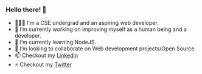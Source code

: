### Hello there! 👋

- 👨🏻‍💻 I'm a CSE undergrad and an aspiring web developer.
- 🔭 I’m currently working on improving myself as a human being and a developer.
- 🌱 I’m currently learning NodeJS.
- 👯 I’m looking to collaborate on Web development projects/Open Source.
- 📫 Checkout my [LinkedIn](https://www.linkedin.com/in/harsh-palkar-566966222/)
- ⚡ Checkout my [Twitter](https://twitter.com/harshhwho)
<!--
**harshpalkar/harshpalkar** is a ✨ _special_ ✨ repository because its `README.md` (this file) appears on your GitHub profile.

Here are some ideas to get you started:

- 🔭 I’m currently working on ...
- 🌱 I’m currently learning ...
- 👯 I’m looking to collaborate on ...
- 🤔 I’m looking for help with ...
- 💬 Ask me about ...
- 📫 How to reach me: ...
- 😄 Pronouns: ...
- ⚡ Fun fact: ...
-->
